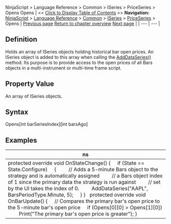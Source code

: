 ﻿
NinjaScript > Language Reference > Common > ISeries<T> > PriceSeries<double> > Opens
Opens
| << [Click to Display Table of Contents](opens.md) >> **Navigation:**     [NinjaScript](ninjascript.md) > [Language Reference](language_reference_wip.md) > [Common](common.md) > [ISeries<T>](iseriest.md) > [PriceSeries<double>](priceseries.md) > Opens | [Previous page](open.md) [Return to chapter overview](priceseries.md) [Next page](typical.md) |
| --- | --- |
## Definition
Holds an array of ISeries<double> objects holding historical bar open prices. An ISeries<double> object is added to this array when calling the [AddDataSeries()](adddataseries.md) method. Its purpose is to provide access to the open prices of all Bars objects in a multi-instrument or multi-time frame script. 
 
## Property Value
An array of ISeries<double> objects.
 
## Syntax
Opens[int barSeriesIndex][int barsAgo]

## 
## Examples
| ns |
| --- |
| protected override void OnStateChange() {      if (State == State.Configure)      {          // Adds a 5-minute Bars object to the strategy and is automatically assigned          // a Bars object index of 1 since the primary data the strategy is run against          // set by the UI takes the index of 0.          AddDataSeries("AAPL", BarsPeriodType.Minute, 5);      } }   protected override void OnBarUpdate() {      // Compares the primary bar's open price to the 5-minute bar's open price      if (Opens[0][0] > Opens[1][0])          Print("The primary bar's open price is greater"); } |
